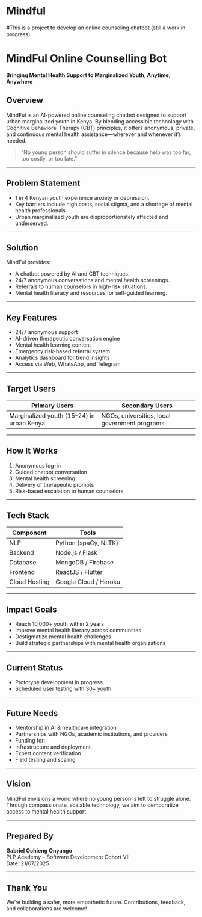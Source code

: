# Mindful
#This is a project to develop an online counseling chatbot (still a work in progress)

#  MindFul Online Counselling Bot

**Bringing Mental Health Support to Marginalized Youth, Anytime, Anywhere**

##  Overview
MindFul is an AI-powered online counseling chatbot designed to support urban marginalized youth in Kenya. By blending accessible technology with Cognitive Behavioral Therapy (CBT) principles, it offers anonymous, private, and continuous mental health assistance—wherever and whenever it’s needed.

> “No young person should suffer in silence because help was too far, too costly, or too late.”

---

##  Problem Statement

- 1 in 4 Kenyan youth experience anxiety or depression.
- Key barriers include high costs, social stigma, and a shortage of mental health professionals.
- Urban marginalized youth are disproportionately affected and underserved.

---

##  Solution

MindFul provides:

- A chatbot powered by AI and CBT techniques.
- 24/7 anonymous conversations and mental health screenings.
- Referrals to human counselors in high-risk situations.
- Mental health literacy and resources for self-guided learning.

---

##  Key Features

-  24/7 anonymous support
-  AI-driven therapeutic conversation engine
-  Mental health learning content
-  Emergency risk-based referral system
-  Analytics dashboard for trend insights
-  Access via Web, WhatsApp, and Telegram

---

##  Target Users

| Primary Users                             | Secondary Users                               |
|-------------------------------------------|-----------------------------------------------|
| Marginalized youth (15–24) in urban Kenya | NGOs, universities, local government programs |

---

##  How It Works

1. Anonymous log-in
2. Guided chatbot conversation
3. Mental health screening
4. Delivery of therapeutic prompts
5. Risk-based escalation to human counselors

---

##  Tech Stack

| Component     | Tools                           |
|---------------|---------------------------------|
| NLP           | Python (spaCy, NLTK)            |
| Backend       | Node.js / Flask                 |
| Database      | MongoDB / Firebase              |
| Frontend      | ReactJS / Flutter               |
| Cloud Hosting | Google Cloud / Heroku           |

---

##  Impact Goals

- Reach 10,000+ youth within 2 years
- Improve mental health literacy across communities
- Destigmatize mental health challenges
- Build strategic partnerships with mental health organizations

---

##  Current Status

-  Prototype development in progress
-  Scheduled user testing with 30+ youth

---

##  Future Needs

-  Mentorship in AI & healthcare integration
-  Partnerships with NGOs, academic institutions, and providers
-  Funding for:
  - Infrastructure and deployment
  - Expert content verification
  - Field testing and scaling

---

##  Vision

MindFul envisions a world where no young person is left to struggle alone. Through compassionate, scalable technology, we aim to democratize access to mental health support.

---

##  Prepared By

**Gabriel Ochieng Onyango**  
PLP Academy – Software Development Cohort VII  
Date: 21/07/2025

---

##  Thank You

We’re building a safer, more empathetic future. Contributions, feedback, and collaborations are welcome!

